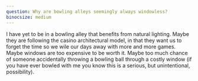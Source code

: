 ```yaml
---
question: Why are bowling alleys seemingly always windowless?
binocsize: medium
---
```


I have yet to be in a bowling alley that benefits from natural lighting. Maybe they are following the casino architectural model, in that they want us to forget the time so we wile our days away with more and more games. Maybe windows are too expensive to be worth it. Maybe too much chance of someone accidentally throwing a bowling ball through a costly window (if you have ever bowled with me you know this is a serious, but unintentional, possibility).
